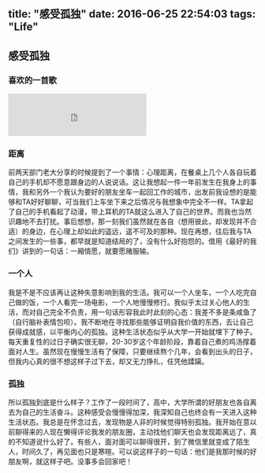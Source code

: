 title: "感受孤独"
date: 2016-06-25 22:54:03
tags: "Life"
---

## 感受孤独

### 喜欢的一首歌

<iframe frameborder="no" border="0" marginwidth="0" marginheight="0" width=280 height=86 src="http://music.163.com/outchain/player?type=2&id=29414037&auto=0&height=66"></iframe>

### 距离

前两天部门老大分享的时候提到了一个事情：心理距离，在餐桌上几个人各自玩着自己的手机却不愿意跟身边的人说说话。这让我想起一件一年前发生在我身上的事情，我和另外一个我认为要好的朋友坐车一起回工作的城市，出发前我设想的是能够和TA好好聊聊，可当我们上车坐下来之后情况与我想象中完全不一样。TA拿起了自己的手机看起了动漫，带上耳机的TA就这么进入了自己的世界。而我也当然识趣地不去打扰。事后想想，那一刻我们虽然就在各自（想用彼此，却发现并不合适）的身边，在心理上却如此的遥远，遥不可及的那种。现在再想，往后我与TA之间发生的一些事，都早就是知道结局的了，没有什么好抱怨的。借用《最好的我们》讲到的一句话：一厢情愿，就要愿赌服输。

### 一个人

我是不是不应该再让这种失意影响到我的生活。我可以一个人坐车，一个人吃完自己做的饭，一个人看完一场电影，一个人地慢慢修行。我似乎太过关心他人的生活，而对自己完全不负责，用一句话形容我此时此刻的心态：我差不多是条咸鱼了（自行脑补表情包呗）。我不断地在寻找那些能够证明自我价值的东西，去让自己获得成就感，以平衡内心的孤独。这种生活状态似乎从大学一开始就埋下了种子。每天重复性的过日子确实很无聊，20-30岁这个年龄阶段，靠着自己煮的鸡汤撑着面对人生。虽然现在慢慢生活有了保障，只要继续熬个几年，会看到出头的日子，但我内心真的很不想这样子过下去，却又无力挣扎，任凭他蹂躏。

### 孤独

所以孤独到底是什么样子？工作了一段时间了，高中，大学所谓的好朋友也各自离去为自己的生活奋斗。这种感受会慢慢得加深，我深知自己也终会有一天进入这种生活状态。我总是在怀念过去，发现物是人非的时候觉得特别孤独。我开始在意以前聊得来的人现在懒得评论我发的朋友圈，主动找他们聊天也会发现距离远了，真的不知道说什么好了。有些人，面对面可以聊得很开，到了微信里就变成了陌生人，时间久了，再见面也只是寒暄。可以说这样子的一句话：他们是我那时候的好朋友啊，就这样子吧。没事多会回家吧！